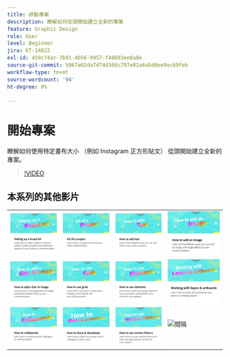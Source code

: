 ```yaml
---
title: 啟動專案
description: 瞭解如何從頭開始建立全新的專案
feature: Graphic Design
role: User
level: Beginner
jira: KT-14822
exl-id: 459c74ac-7b91-4b56-9957-f48603ee0a8e
source-git-commit: 5067e02da7d74d366c797e81a6a5d0ee9ac69feb
workflow-type: tm+mt
source-wordcount: '94'
ht-degree: 0%

---
```


# 開始專案

瞭解如何使用特定畫布大小 （例如 Instagram 正方形貼文） 從頭開始建立全新的專案。

>[!VIDEO](https://video.tv.adobe.com/v/3426931?quality=12&learn=on&hidetitle=true)

## 本系列的其他影片

<table style="table-layout:fixed">
<tr>
 <td>
      <a href="brand.md">
         <img alt="設定品牌手冊" src="assets/brand.png" />
      </a>
  </td>
    <td>
      <a href="workspace.md">
         <img alt="專案的UX" src="assets/workspace.png" />
      </a>
  </td>
  <td>
      <a href="text-effects.md">
         <img alt="如何新增文字" src="assets/text-effects.png" />
      </a>
  </td>
  <td>
      <a href="image-effects.md">
         <img alt="如何新增影像" src="assets/image-effects.png" />
      </a>
  </td>
</tr>
<tr>
   <td>
      <a href="add-gen-ai-image.md">
         <img alt="如何新增 AI 世代影像" src="assets/gen-ai-image.png" />
      </a>
  </td>
   <td>
      <a href="grids.md">
         <img alt="如何使用格點" src="assets/grids.png" />
      </a>
  </td>
   <td>
         <a href="add-design-assets.md">
            <img alt="如何使用元素" src="assets/design-assets.png" />
         </a>
   </td>
   <td>
         <a href="layers.md">
            <img alt="使用層次和工作區域" src="assets/layers.png" />
         </a>
   </td>
</tr>
<tr>
  <td>
   <a href="collaborate.md">
      <img alt="如何進行共同作業" src="assets/collaborate.png" />
   </a>
   </td>
   <td>
   <a href="share.md">
      <img alt="如何分享和下載" src="assets/share.png" />
   </a>
   </td>
   <td>
   <a href="version-history.md">
      <img alt="如何使用版本記錄" src="assets/version-history.png" />
   </a>
   <td>
      <img alt="間隔" src="../assets/Whitespacer.png" />
      <div>
      <br>
   </td>
</tr>
</table>
